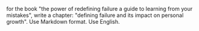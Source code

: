 for the book "the power of redefining failure a guide to learning from your mistakes", write a chapter: "defining failure and its impact on personal growth". Use Markdown format. Use English.
